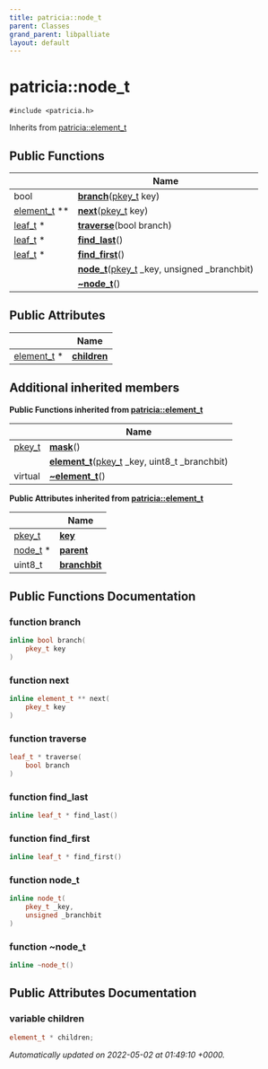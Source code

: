 ```yaml
---
title: patricia::node_t
parent: Classes
grand_parent: libpalliate
layout: default
---
```


# patricia::node_t






`#include <patricia.h>`

Inherits from [patricia::element_t](/libpalliate/generated/Classes/structpatricia_1_1element__t)

## Public Functions

|                | Name           |
| -------------- | -------------- |
| bool | **[branch](/libpalliate/generated/Classes/structpatricia_1_1node__t#function-branch)**([pkey_t](/libpalliate/generated/Files/patricia_8h#using-pkey-t) key) |
| [element_t](/libpalliate/generated/Classes/structpatricia_1_1element__t) ** | **[next](/libpalliate/generated/Classes/structpatricia_1_1node__t#function-next)**([pkey_t](/libpalliate/generated/Files/patricia_8h#using-pkey-t) key) |
| [leaf_t](/libpalliate/generated/Classes/structpatricia_1_1leaf__t) * | **[traverse](/libpalliate/generated/Classes/structpatricia_1_1node__t#function-traverse)**(bool branch) |
| [leaf_t](/libpalliate/generated/Classes/structpatricia_1_1leaf__t) * | **[find_last](/libpalliate/generated/Classes/structpatricia_1_1node__t#function-find-last)**() |
| [leaf_t](/libpalliate/generated/Classes/structpatricia_1_1leaf__t) * | **[find_first](/libpalliate/generated/Classes/structpatricia_1_1node__t#function-find-first)**() |
| | **[node_t](/libpalliate/generated/Classes/structpatricia_1_1node__t#function-node-t)**([pkey_t](/libpalliate/generated/Files/patricia_8h#using-pkey-t) _key, unsigned _branchbit) |
| | **[~node_t](/libpalliate/generated/Classes/structpatricia_1_1node__t#function-~node-t)**() |

## Public Attributes

|                | Name           |
| -------------- | -------------- |
| [element_t](/libpalliate/generated/Classes/structpatricia_1_1element__t) * | **[children](/libpalliate/generated/Classes/structpatricia_1_1node__t#variable-children)**  |

## Additional inherited members

**Public Functions inherited from [patricia::element_t](/libpalliate/generated/Classes/structpatricia_1_1element__t)**

|                | Name           |
| -------------- | -------------- |
| [pkey_t](/libpalliate/generated/Files/patricia_8h#using-pkey-t) | **[mask](/libpalliate/generated/Classes/structpatricia_1_1element__t#function-mask)**() |
| | **[element_t](/libpalliate/generated/Classes/structpatricia_1_1element__t#function-element-t)**([pkey_t](/libpalliate/generated/Files/patricia_8h#using-pkey-t) _key, uint8_t _branchbit) |
| virtual | **[~element_t](/libpalliate/generated/Classes/structpatricia_1_1element__t#function-~element-t)**() |

**Public Attributes inherited from [patricia::element_t](/libpalliate/generated/Classes/structpatricia_1_1element__t)**

|                | Name           |
| -------------- | -------------- |
| [pkey_t](/libpalliate/generated/Files/patricia_8h#using-pkey-t) | **[key](/libpalliate/generated/Classes/structpatricia_1_1element__t#variable-key)**  |
| [node_t](/libpalliate/generated/Classes/structpatricia_1_1node__t) * | **[parent](/libpalliate/generated/Classes/structpatricia_1_1element__t#variable-parent)**  |
| uint8_t | **[branchbit](/libpalliate/generated/Classes/structpatricia_1_1element__t#variable-branchbit)**  |


## Public Functions Documentation

### function branch

```cpp
inline bool branch(
    pkey_t key
)
```


### function next

```cpp
inline element_t ** next(
    pkey_t key
)
```


### function traverse

```cpp
leaf_t * traverse(
    bool branch
)
```


### function find_last

```cpp
inline leaf_t * find_last()
```


### function find_first

```cpp
inline leaf_t * find_first()
```


### function node_t

```cpp
inline node_t(
    pkey_t _key,
    unsigned _branchbit
)
```


### function ~node_t

```cpp
inline ~node_t()
```


## Public Attributes Documentation

### variable children

```cpp
element_t * children;
```



_Automatically updated on 2022-05-02 at 01:49:10 +0000._